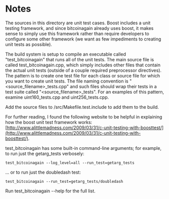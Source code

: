 # Notes
The sources in this directory are unit test cases.  Boost includes a
unit testing framework, and since bitcoinagain already uses boost, it makes
sense to simply use this framework rather than require developers to
configure some other framework (we want as few impediments to creating
unit tests as possible).

The build system is setup to compile an executable called "test_bitcoinagain"
that runs all of the unit tests.  The main source file is called
test_bitcoinagain.cpp, which simply includes other files that contain the
actual unit tests (outside of a couple required preprocessor
directives).  The pattern is to create one test file for each class or
source file for which you want to create unit tests.  The file naming
convention is "<source_filename>_tests.cpp" and such files should wrap
their tests in a test suite called "<source_filename>_tests".  For an
examples of this pattern, examine uint160_tests.cpp and
uint256_tests.cpp.

Add the source files to /src/Makefile.test.include to add them to the build.

For further reading, I found the following website to be helpful in
explaining how the boost unit test framework works:
[http://www.alittlemadness.com/2009/03/31/c-unit-testing-with-boosttest/](http://www.alittlemadness.com/2009/03/31/c-unit-testing-with-boosttest/).

test_bitcoinagain has some built-in command-line arguments; for
example, to run just the getarg_tests verbosely:

    test_bitcoinagain --log_level=all --run_test=getarg_tests

... or to run just the doubledash test:

    test_bitcoinagain --run_test=getarg_tests/doubledash

Run  test_bitcoinagain --help   for the full list.

